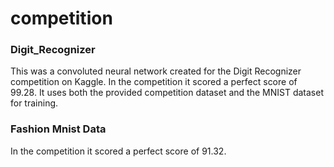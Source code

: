 # competition
### Digit_Recognizer
This was a convoluted neural network created for the Digit Recognizer competition on Kaggle. In the competition it scored a perfect score of 99.28. It uses both the provided competition dataset and the MNIST dataset for training.

### Fashion Mnist Data

In the competition it scored a perfect score of 91.32.
